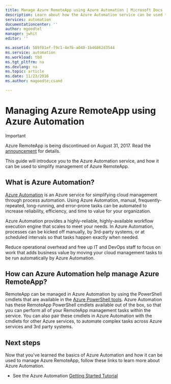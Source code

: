 ```yaml
---
title: Manage Azure RemoteApp using Azure Automation | Microsoft Docs
description: Learn about how the Azure Automation service can be used to manage Azure RemoteApp.
services: automation
documentationcenter: ''
author: mgoedtel
manager: jwhit
editor: ''

ms.assetid: 589f01ef-f9c1-4e7b-a040-1b46862d3544
ms.service: automation
ms.workload: tbd
ms.tgt_pltfrm: na
ms.devlang: na
ms.topic: article
ms.date: 11/23/2016
ms.author: magoedte;csand

---
```

# Managing Azure RemoteApp using Azure Automation
> [!IMPORTANT]
> Azure RemoteApp is being discontinued on August 31, 2017. Read the [announcement](https://go.microsoft.com/fwlink/?linkid=821148) for details.
> 
> 

This guide will introduce you to the Azure Automation service, and how it can be used to simplify management of Azure RemoteApp.

## What is Azure Automation?
[Azure Automation](../automation/automation-intro.md) is an Azure service for simplifying cloud management through process automation. Using Azure Automation, manual, frequently-repeated, long-running, and error-prone tasks can be automated to increase reliability, efficiency, and time to value for your organization.

Azure Automation provides a highly-reliable, highly-available workflow execution engine that scales to meet your needs. In Azure Automation, processes can be kicked off manually, by 3rd-party systems, or at scheduled intervals so that tasks happen exactly when needed.

Reduce operational overhead and free up IT and DevOps staff to focus on work that adds business value by moving your cloud management tasks to be run automatically by Azure Automation.

## How can Azure Automation help manage Azure RemoteApp?
RemoteApp can be managed in Azure Automation by using the PowerShell cmdlets that are available in the [Azure PowerShell tools](https://msdn.microsoft.com/library/azure/jj156055.aspx). Azure Automation has these RemoteApp PowerShell cmdlets available out of the box, so that you can perform all of your RemoteApp management tasks within the service. You can also pair these cmdlets in Azure Automation with the cmdlets for other Azure services, to automate complex tasks across Azure services and 3rd party systems.

## Next steps
Now that you've learned the basics of Azure Automation and how it can be used to manage Azure RemoteApp, follow these links to learn more about Azure Automation.

* See the Azure Automation [Getting Started Tutorial](../automation/automation-first-runbook-graphical.md)

